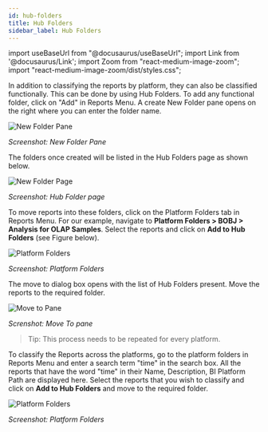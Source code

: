 ```yaml
---
id: hub-folders
title: Hub Folders
sidebar_label: Hub Folders
---
```


import useBaseUrl from "@docusaurus/useBaseUrl";
import Link from '@docusaurus/Link';
import Zoom from "react-medium-image-zoom";
import "react-medium-image-zoom/dist/styles.css";

In addition to classifying the reports by platform, they can also be classified functionally. This can be done by using Hub Folders.
To add any functional folder, click on "Add" in Reports Menu. A create
New Folder pane opens on the right where you can enter the folder name.

  <div style={{textAlign: 'center'}}>
    <Zoom>
      <img alt="New Folder Pane" src={useBaseUrl('doc-images/admin-guide/admin-functions/reports/rp1.png')}/>
    </Zoom>
  </div>

  *Screenshot: New Folder Pane*

The folders once created will be listed in the Hub Folders page as shown below.
  <div style={{textAlign: 'center'}}>
    <Zoom>
      <img alt="New Folder Page" src={useBaseUrl('doc-images/admin-guide/admin-functions/reports/rp2.png')}/>
    </Zoom>
  </div>

  *Screenshot: Hub Folder page*

To move reports into these folders, click on the Platform Folders tab in Reports Menu. For our example, navigate to **Platform Folders > BOBJ > Analysis for OLAP Samples**. Select the reports and click on **Add to
Hub Folders** (see Figure below).

  <div style={{textAlign: 'center'}}>
    <Zoom>
      <img alt="Platform Folders" src={useBaseUrl('doc-images/admin-guide/admin-functions/reports/rp2a.png')}/>
    </Zoom>
  </div>

  *Screenshot: Platform Folders*

The move to dialog box opens with the list of Hub Folders present. Move the reports to the required folder.

  <div style={{textAlign: 'center'}}>
    <Zoom>
      <img alt="Move to Pane" src={useBaseUrl('doc-images/admin-guide/admin-functions/reports/rp3.png')}/>
    </Zoom>
  </div>

  *Screnshot: Move To pane*

> Tip: This process needs to be repeated for every platform. 

To classify the Reports across the platforms, go to the platform folders in
Reports Menu and enter a search term "time" in the search box. All the
reports that have the word "time" in their Name, Description, BI
Platform Path are displayed here. Select the reports that you wish to
classify and click on **Add to Hub Folders** and move to the required
folder.

  <div style={{textAlign: 'center'}}>
    <Zoom>
      <img alt="Platform Folders" src={useBaseUrl('doc-images/admin-guide/admin-functions/reports/rp5.png')}/>
    </Zoom>
  </div>

  *Screenshot: Platform Folders*